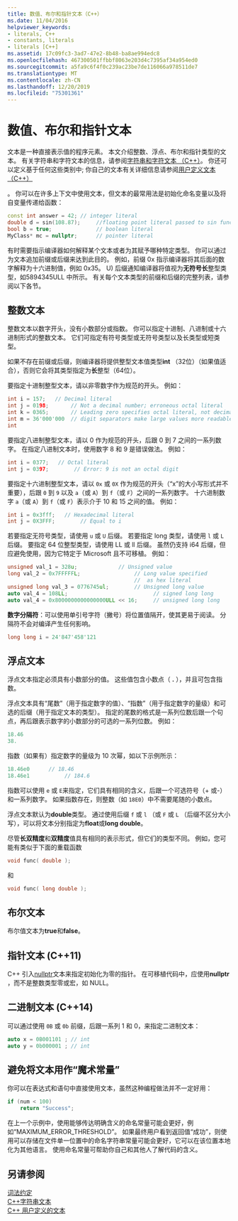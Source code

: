 ```yaml
---
title: 数值、布尔和指针文本（C++）
ms.date: 11/04/2016
helpviewer_keywords:
- literals, C++
- constants, literals
- literals [C++]
ms.assetid: 17c09fc3-3ad7-47e2-8b48-ba8ae994edc8
ms.openlocfilehash: 467300501ffbbf8063e203d4c7395af34a954ed0
ms.sourcegitcommit: a5fa9c6f4f0c239ac23be7de116066a978511de7
ms.translationtype: MT
ms.contentlocale: zh-CN
ms.lasthandoff: 12/20/2019
ms.locfileid: "75301361"
---
```

# <a name="numeric-boolean-and-pointer-literals"></a>数值、布尔和指针文本

文本是一种直接表示值的程序元素。 本文介绍整数、浮点、布尔和指针类型的文本。 有关字符串和字符文本的信息，请参阅[字符串和字符文本 （C++）](../cpp/string-and-character-literals-cpp.md)。 你还可以定义基于任何这些类别中; 你自己的文本有关详细信息请参阅[用户定义文本 （C++）](../cpp/user-defined-literals-cpp.md)

。 你可以在许多上下文中使用文本，但文本的最常用法是初始化命名变量以及将自变量传递给函数：

```cpp
const int answer = 42; // integer literal
double d = sin(108.87);     //floating point literal passed to sin function
bool b = true;              // boolean literal
MyClass* mc = nullptr;      // pointer literal
```

有时需要指示编译器如何解释某个文本或者为其赋予哪种特定类型。 你可以通过为文本追加前缀或后缀来达到此目的。 例如，前缀 0x 指示编译器将其后面的数字解释为十六进制值，例如 0x35。 U) 后缀通知编译器将值视为**无符号长**整型类型，如5894345ULL 中所示。 有关每个文本类型的前缀和后缀的完整列表，请参阅以下各节。

## <a name="integer-literals"></a>整数文本

整数文本以数字开头，没有小数部分或指数。 你可以指定十进制、八进制或十六进制形式的整数文本。 它们可指定有符号类型或无符号类型以及长类型或短类型。

如果不存在前缀或后缀，则编译器将提供整型文本值类型**int** （32位）（如果值适合），否则它会将其类型指定为**长**整型（64位）。

要指定十进制整型文本，请以非零数字作为规范的开头。 例如：

```cpp
int i = 157;   // Decimal literal
int j = 0198;       // Not a decimal number; erroneous octal literal
int k = 0365;       // Leading zero specifies octal literal, not decimal
int m = 36'000'000  // digit separators make large values more readable
int
```

要指定八进制整型文本，请以 0 作为规范的开头，后跟 0 到 7 之间的一系列数字。 在指定八进制文本时，使用数字 8 和 9 是错误做法。 例如：

```cpp
int i = 0377;   // Octal literal
int j = 0397;        // Error: 9 is not an octal digit
```

要指定十六进制整型文本，请以 `0x` 或 `0X` 作为规范的开头（“x”的大小写形式并不重要），后跟 `0` 到 `9` 以及 `a`（或 `A`）到 `f`（或 `F`）之间的一系列数字。 十六进制数字 `a`（或 `A`）到 `f`（或 `F`）表示介于 10 和 15 之间的值。 例如：

```cpp
int i = 0x3fff;   // Hexadecimal literal
int j = 0X3FFF;        // Equal to i
```

若要指定无符号类型，请使用 `u` 或 `U` 后缀。 若要指定 long 类型，请使用 `l` 或 `L` 后缀。 要指定 64 位整型类型，请使用 LL 或 ll 后缀。 虽然仍支持 i64 后缀，但应避免使用，因为它特定于 Microsoft 且不可移植。 例如：

```cpp
unsigned val_1 = 328u;             // Unsigned value
long val_2 = 0x7FFFFFL;                 // Long value specified
                                        //  as hex literal
unsigned long val_3 = 0776745ul;        // Unsigned long value
auto val_4 = 108LL;                           // signed long long
auto val_4 = 0x8000000000000000ULL << 16;     // unsigned long long
```

**数字分隔符**：可以使用单引号字符（撇号）将位置值隔开，使其更易于阅读。 分隔符不会对编译产生任何影响。

```cpp
long long i = 24'847'458'121
```

## <a name="floating-point-literals"></a>浮点文本

浮点文本指定必须具有小数部分的值。 这些值包含小数点（ **.** ），并且可包含指数。

浮点文本具有“尾数”（用于指定数字的值）、“指数”（用于指定数字的量级）和可选的后缀（用于指定文本的类型）。 指定的尾数的格式是一系列位数后跟一个句点，再后跟表示数字的小数部分的可选的一系列位数。 例如：

```cpp
18.46
38.
```

指数（如果有）指定数字的量级为 10 次幂，如以下示例所示：

```cpp
18.46e0      // 18.46
18.46e1           // 184.6
```

指数可以使用 `e` 或 `E`来指定，它们具有相同的含义，后跟一个可选符号（+ 或-）和一系列数字。  如果指数存在，则整数（如 `18E0`）中不需要尾随的小数点。

浮点文本默认为**double**类型。 通过使用后缀 `f` 或 `l` （或 `F` 或 `L` （后缀不区分大小写），可以将文本分别指定为**float**或**long double**。

尽管**长双精度**和**双精度**值具有相同的表示形式，但它们的类型不同。 例如，您可能有类似于下面的重载函数

```cpp
void func( double );
```

和

```cpp
void func( long double );
```

## <a name="boolean-literals"></a>布尔文本

布尔值文本为**true**和**false**。

## <a name="pointer-literal-c11"></a>指针文本 (C++11)

C++ 引入[nullptr](../cpp/nullptr.md)文本来指定初始化为零的指针。 在可移植代码中，应使用**nullptr** ，而不是整数类型零或宏，如 NULL。

## <a name="binary-literals-c14"></a>二进制文本 (C++14)

可以通过使用 `0B` 或 `0b` 前缀，后跟一系列 1 和 0，来指定二进制文本：

```cpp
auto x = 0B001101 ; // int
auto y = 0b000001 ; // int
```

## <a name="avoid-using-literals-as-magic-constants"></a>避免将文本用作“魔术常量”

你可以在表达式和语句中直接使用文本，虽然这种编程做法并不一定好用：

```cpp
if (num < 100)
    return "Success";
```

在上一个示例中，使用能够传达明确含义的命名常量可能会更好，例如“MAXIMUM_ERROR_THRESHOLD”。 如果最终用户看到返回值“成功”，则使用可以存储在文件单一位置中的命名字符串常量可能会更好，它可以在该位置本地化为其他语言。 使用命名常量可帮助你自己和其他人了解代码的含义。

## <a name="see-also"></a>另请参阅

[词法约定](../cpp/lexical-conventions.md)<br/>
[C++字符串文本](../cpp/string-and-character-literals-cpp.md)<br/>
[C++ 用户定义的文本](../cpp/user-defined-literals-cpp.md)